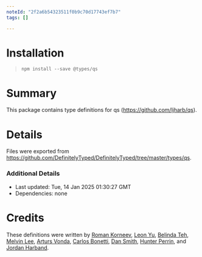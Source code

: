 ```yaml
---
noteId: "2f2a6b54323511f0b9c70d17743ef7b7"
tags: []

---
```


# Installation
> `npm install --save @types/qs`

# Summary
This package contains type definitions for qs (https://github.com/ljharb/qs).

# Details
Files were exported from https://github.com/DefinitelyTyped/DefinitelyTyped/tree/master/types/qs.

### Additional Details
 * Last updated: Tue, 14 Jan 2025 01:30:27 GMT
 * Dependencies: none

# Credits
These definitions were written by [Roman Korneev](https://github.com/RWander), [Leon Yu](https://github.com/leonyu), [Belinda Teh](https://github.com/tehbelinda), [Melvin Lee](https://github.com/zyml), [Arturs Vonda](https://github.com/artursvonda), [Carlos Bonetti](https://github.com/CarlosBonetti), [Dan Smith](https://github.com/dpsmith3), [Hunter Perrin](https://github.com/hperrin), and [Jordan Harband](https://github.com/ljharb).
